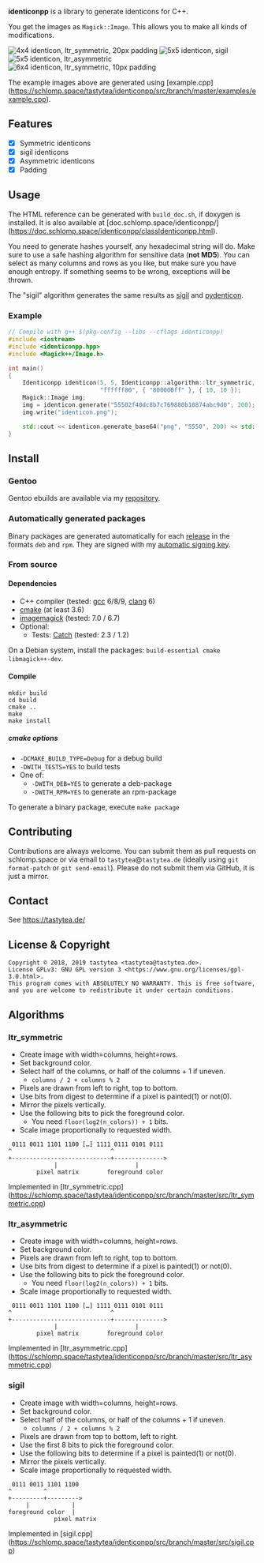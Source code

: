 **identiconpp** is a library to generate identicons for C++.

You get the images as `Magick::Image`. This allows you to make all kinds of
modifications.

![](https://doc.schlomp.space/identiconpp/identicon1.png
"4x4 identicon, ltr_symmetric, 20px padding")
![](https://doc.schlomp.space/identiconpp/identicon2.png
"5x5 identicon, sigil")
![](https://doc.schlomp.space/identiconpp/identicon3.png
"5x5 identicon, ltr_asymmetric")
![](https://doc.schlomp.space/identiconpp/identicon4.png
"6x4 identicon, ltr_symmetric, 10px padding")

The example images above are generated using [example.cpp]
(https://schlomp.space/tastytea/identiconpp/src/branch/master/examples/example.cpp).

## Features

* [x] Symmetric identicons
* [x] sigil identicons
* [x] Asymmetric identicons
* [x] Padding

## Usage

The HTML reference can be generated with `build_doc.sh`, if doxygen is
installed. It is also available at [doc.schlomp.space/identiconpp/]
(https://doc.schlomp.space/identiconpp/classIdenticonpp.html).

You need to generate hashes yourself, any hexadecimal string will do. Make sure
to use a safe hashing algorithm for sensitive data (**not MD5**). You can select
as many columns and rows as you like, but make sure you have enough entropy.
If something seems to be wrong, exceptions will be thrown.

The "sigil" algorithm generates the same results as
[sigil](https://github.com/cupcake/sigil/) and
[pydenticon](https://github.com/azaghal/pydenticon/).

### Example

``` c++
// Compile with g++ $(pkg-config --libs --cflags identiconpp)
#include <iostream>
#include <identiconpp.hpp>
#include <Magick++/Image.h>

int main()
{
    Identiconpp identicon(5, 5, Identiconpp::algorithm::ltr_symmetric,
                          "ffffff80", { "800000ff" }, { 10, 10 });
    Magick::Image img;
    img = identicon.generate("55502f40dc8b7c769880b10874abc9d0", 200);
    img.write("identicon.png");

    std::cout << identicon.generate_base64("png", "5550", 200) << std::endl;
}
```

## Install

### Gentoo

Gentoo ebuilds are available via my
[repository](https://schlomp.space/tastytea/overlay).

### Automatically generated packages

Binary packages are generated automatically for each
[release](https://schlomp.space/tastytea/identiconpp/releases) in the formats
`deb` and `rpm`. They are signed with my [automatic signing
key](https://tastytea.de/tastytea_autosign.asc).

### From source

#### Dependencies

* C++ compiler (tested: [gcc](https://gcc.gnu.org/) 6/8/9,
  [clang](https://llvm.org/) 6)
* [cmake](https://cmake.org/) (at least 3.6)
* [imagemagick](https://www.imagemagick.org/) (tested: 7.0 / 6.7)
* Optional:
  * Tests: [Catch](https://github.com/catchorg/Catch2) (tested: 2.3 / 1.2)

On a Debian system, install the packages:
`build-essential cmake libmagick++-dev`.

#### Compile

``` shell
mkdir build
cd build
cmake ..
make
make install
```

##### cmake options

* `-DCMAKE_BUILD_TYPE=Debug` for a debug build
* `-DWITH_TESTS=YES` to build tests
* One of:
    * `-DWITH_DEB=YES` to generate a deb-package
    * `-DWITH_RPM=YES` to generate an rpm-package

To generate a binary package, execute `make package`

## Contributing

Contributions are always welcome. You can submit them as pull requests on
schlomp.space or via email to `tastytea`@`tastytea.de` (ideally using
`git format-patch` or `git send-email`). Please do not submit them via GitHub,
it is just a mirror.

## Contact

See https://tastytea.de/

## License & Copyright

``` text
Copyright © 2018, 2019 tastytea <tastytea@tastytea.de>.
License GPLv3: GNU GPL version 3 <https://www.gnu.org/licenses/gpl-3.0.html>.
This program comes with ABSOLUTELY NO WARRANTY. This is free software,
and you are welcome to redistribute it under certain conditions.
```

## Algorithms

### ltr_symmetric

* Create image with width=columns, height=rows.
* Set background color.
* Select half of the columns, or half of the columns + 1 if uneven.
  * `columns / 2 + columns % 2`
* Pixels are drawn from left to right, top to bottom.
* Use bits from digest to determine if a pixel is painted(1) or not(0).
* Mirror the pixels vertically.
* Use the following bits to pick the foreground color.
  * You need `floor(log2(n_colors)) + 1` bits.
* Scale image proportionally to requested width.

```PLAIN
 0111 0011 1101 1100 […] 1111 0111 0101 0111
^                            ^
+----------------------------+-------------->
             |                      |
        pixel matrix        foreground color
```

Implemented in [ltr_symmetric.cpp]
(https://schlomp.space/tastytea/identiconpp/src/branch/master/src/ltr_symmetric.cpp)

### ltr_asymmetric

* Create image with width=columns, height=rows.
* Set background color.
* Pixels are drawn from left to right, top to bottom.
* Use bits from digest to determine if a pixel is painted(1) or not(0).
* Use the following bits to pick the foreground color.
  * You need `floor(log2(n_colors)) + 1` bits.
* Scale image proportionally to requested width.

```PLAIN
 0111 0011 1101 1100 […] 1111 0111 0101 0111
^                            ^
+----------------------------+-------------->
             |                      |
        pixel matrix        foreground color
```

Implemented in [ltr_asymmetric.cpp]
(https://schlomp.space/tastytea/identiconpp/src/branch/master/src/ltr_asymmetric.cpp)

### sigil

* Create image with width=columns, height=rows.
* Set background color.
* Select half of the columns, or half of the columns + 1 if uneven.
  * `columns / 2 + columns % 2`
* Pixels are drawn from top to bottom, left to right.
* Use the first 8 bits to pick the foreground color.
* Use the following bits to determine if a pixel is painted(1) or not(0).
* Mirror the pixels vertically.
* Scale image proportionally to requested width.

```PLAIN
 0111 0011 1101 1100
^         ^
+---------+--------->
     |            |
foreground color  |
             pixel matrix
```

Implemented in [sigil.cpp]
(https://schlomp.space/tastytea/identiconpp/src/branch/master/src/sigil.cpp)
